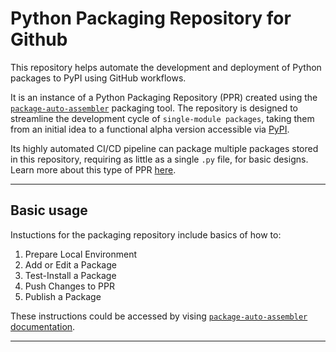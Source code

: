 # Python Packaging Repository for Github

This repository helps automate the development and deployment of Python packages to PyPI using GitHub workflows.

It is an instance of a Python Packaging Repository (PPR) created using the [`package-auto-assembler`](https://kiril-mordan.github.io/reusables/package_auto_assembler/) packaging tool. The repository is designed to streamline the development cycle of `single-module packages`, taking them from an initial idea to a functional alpha version accessible via [PyPI](https://pypi.org/).

Its highly automated CI/CD pipeline can package multiple packages stored in this repository, requiring as little as a single `.py` file, for basic designs. Learn more about this type of PPR [here](https://kiril-mordan.github.io/reusables/package_auto_assembler/python_packaging_repo/).

---

## Basic usage

Instuctions for the packaging repository include basics of how to:

1. Prepare Local Environment
2. Add or Edit a Package
3. Test-Install a Package
4. Push Changes to PPR
5. Publish a Package

These instructions could be accessed by vising [`package-auto-assembler` documentation](https://kiril-mordan.github.io/reusables/package_auto_assembler/python_packaging_repo/#basic-usage).

---

